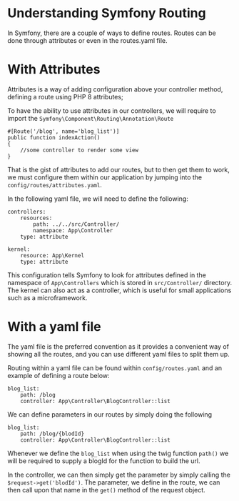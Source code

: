 # Understanding Symfony Routing

In Symfony, there are a couple of ways to define routes. Routes can be done through attributes or even in the routes.yaml file.

# With Attributes

Attributes is a way of adding configuration above your controller method, defining a route using PHP 8 attributes;

To have the ability to use attributes in our controllers, we will require to import the `Symfony\Component\Routing\Annotation\Route`

```
#[Route('/blog', name='blog_list')]
public function indexAction()
{
    //some controller to render some view
}
```
That is the gist of attributes to add our routes, but to then get them to work, we must configure them within our application
by jumping into the `config/routes/attributes.yaml`. 

In the following yaml file, we will need to define the following:

```
controllers:
    resources:
        path: ../../src/Controller/
        namespace: App\Controller
    type: attribute

kernel:
    resource: App\Kernel
    type: attribute
```

This configuration tells Symfony to look for attributes defined in the namespace of `App\Controllers` which is stored in
`src/Controller/` directory. The kernel can also act as a controller, which is useful for small applications such as a
microframework.


# With a yaml file

The yaml file is the preferred convention as it provides a convenient way of showing all the routes, and you can use different
yaml files to split them up.

Routing within a yaml file can be found within `config/routes.yaml` and an example of defining a route below:

```
blog_list:
    path: /blog
    controller: App\Controller\BlogController::list
```

We can define parameters in our routes by simply doing the following

```
blog_list:
    path: /blog/{blodId}
    controller: App\Controller\BlogController::list
```

Whenever we define the `blog_list` when using the twig function `path()` we will be required to supply a blogId for the
function to build the url.

In the controller, we can then simply get the parameter by simply calling the `$request->get('blodId')`. The parameter, we
define in the route, we can then call upon that name in the `get()` method of the request object.
